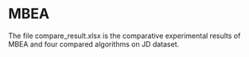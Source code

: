 # MBEA
The file compare_result.xlsx is the comparative experimental results of MBEA and four compared algorithms on JD dataset.
